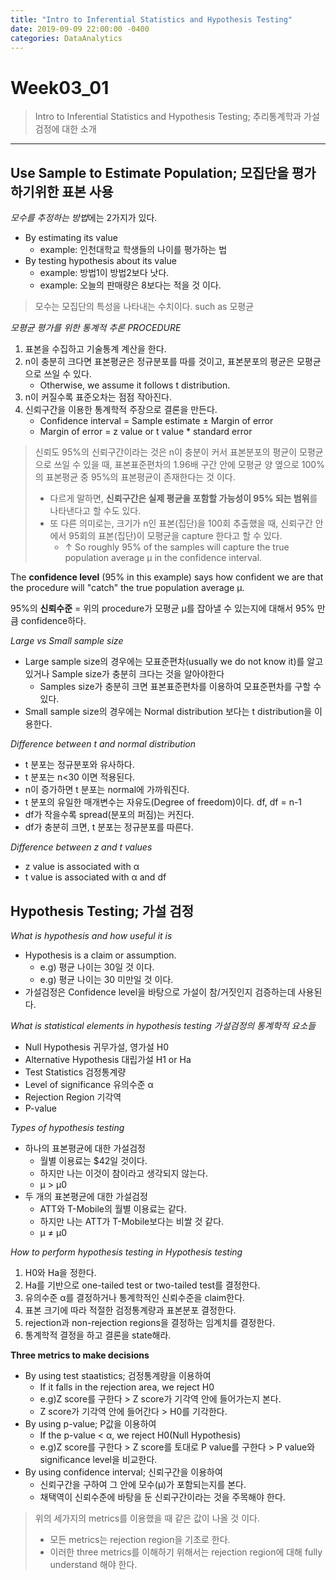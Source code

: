 ```yaml
---
title: "Intro to Inferential Statistics and Hypothesis Testing"
date: 2019-09-09 22:00:00 -0400
categories: DataAnalytics
---
```

# Week03_01

> Intro to Inferential Statistics and Hypothesis Testing; 추리통계학과 가설검정에 대한 소개

- - -
## Use Sample to Estimate Population; 모집단을 평가하기위한 표본 사용

*모수를 추정하는 방법*에는 2가지가 있다.
+ By estimating its value
  + example: 인천대학교 학생들의 나이를 평가하는 법
+ By testing hypothesis about its value
  + example: 방법1이 방법2보다 낫다.
  + example: 오늘의 판매량은 8보다는 적을 것 이다.

> 모수는 모집단의 특성을 나타내는 수치이다. such as 모평균

*모평균 평가를 위한 통계적 추론 PROCEDURE*
  1. 표본을 수집하고 기술통계 계산을 한다.
  2. n이 충분히 크다면 표본평균은 정규분포를 따를 것이고, 표본분포의 평균은 모평균으로 쓰일 수 있다.
      + Otherwise, we assume it follows t distribution.
  3. n이 커질수록 표준오차는 점점 작아진다.
  4. 신뢰구간을 이용한 통계학적 주장으로 결론을 만든다.
      + Confidence interval = Sample estimate ± Margin of error
      + Margin of error = z value or t value * standard error
      
> 신뢰도 95%의 신뢰구간이라는 것은 n이 충분이 커서 표본분포의 평균이 모평균으로 쓰일 수 있을 때,
> 표본표준편차의 1.96배 구간 안에 모평균 양 옆으로 100%의 표본평균 중 95%의 표본평균이 존재한다는 것 이다.
> + 다르게 말하면, **신뢰구간은 실제 평균을 포함할 가능성이 95% 되는 범위**를 나타낸다고 할 수도 있다. 
> + 또 다른 의미로는, 크기가 n인 표본(집단)을 100회 추출했을 때, 신뢰구간 안에서 95회의 표본(집단)이 모평균을 capture 한다고 할 수 있다.
>   + ↑ So roughly 95% of the samples will capture the true population average μ in the confidence interval.

The **confidence level** (95% in this example) says how confident we are that the procedure will "catch" the true population average μ.

95%의 **신뢰수준** =  위의 procedure가 모평균 μ를 잡아낼 수 있는지에 대해서 95% 만큼 confidence하다.

*Large vs Small sample size*
+ Large sample size의 경우에는 모표준편차(usually we do not know it)를 알고있거나 Sample size가 충분히 크다는 것을 알아야한다
  + Samples size가 충분히 크면 표본표준편차를 이용하여 모표준편차를 구할 수 있다.
+ Small sample size의 경우에는 Normal distribution 보다는 t distribution을 이용한다.

*Difference between t and normal distribution*
+ t 분포는 정규분포와 유사하다.
+ t 분포는 n<30 이면 적용된다.
+ n이 증가하면 t 분포는 normal에 가까워진다.
+ t 분포의 유일한 매개변수는 자유도(Degree of freedom)이다. df, df = n-1
+ df가 작을수록 spread(분포의 퍼짐)는 커진다.
+ df가 충분히 크면, t 분포는 정규분포를 따른다.

*Difference between z and t values*
+ z value is associated with α
+ t value is associated with α and df

## Hypothesis Testing; 가설 검정

*What is hypothesis and how useful it is*
+ Hypothesis is a claim or assumption.
   + e.g) 평균 나이는 30일 것 이다.
   + e.g) 평균 나이는 30 미만일 것 이다.
+ 가설검정은 Confidence level을 바탕으로 가설이 참/거짓인지 검증하는데 사용된다.

*What is statistical elements in hypothesis testing 가설검정의 통계학적 요소들*
+ Null Hypothesis 귀무가설, 영가설 H0
+ Alternative Hypothesis 대립가설 H1 or Ha
+ Test Statistics 검정통계량
+ Level of significance 유의수준 α
+ Rejection Region 기각역
+ P-value 

*Types of hypothesis testing*
+ 하나의 표본평균에 대한 가설검정
   + 월별 이용료는 $42일 것이다.
   + 하지만 나는 이것이 참이라고 생각되지 않는다.
   + μ > μ0
+ 두 개의 표본평균에 대한 가설검정
   + ATT와 T-Mobile의 월별 이용료는 같다.
   + 하지만 나는 ATT가 T-Mobile보다는 비쌀 것 같다.
   + μ ≠ μ0 

*How to perform hypothesis testing in Hypothesis testing*
1. H0와 Ha을 정한다.
2. Ha를 기반으로 one-tailed test or two-tailed test를 결정한다.
3. 유의수준 α를 결정하거나 통계학적인 신뢰수준을 claim한다.
4. 표본 크기에 따라 적절한 검정통계량과 표본분포 결정한다.
5. rejection과 non-rejection regions을 결정하는 임계치를 결정한다. 
6. 통계학적 결정을 하고 결론을 state해라.

**Three metrics to make decisions**
  + By using test staatistics; 검정통계량을 이용하여
    + If it falls in the rejection area, we reject H0
    + e.g)Z score를 구한다 > Z score가 기각역 안에 들어가는지 본다.
    + Z score가 기각역 안에 들어간다 > H0를 기각한다.
  + By using p-value; P값을 이용하여
    + If the p-value < α, we reject H0(Null Hypothesis)
    + e.g)Z score를 구한다 > Z score를 토대로 P value를 구한다 > P value와 significance level을 비교한다.
  + By using confidence interval; 신뢰구간을 이용하여
    + 신뢰구간을 구하여 그 안에 모수(μ)가 포함되는지를 본다. 
    + 채택역이 신뢰수준에 바탕을 둔 신뢰구간이라는 것을 주목해야 한다.
  > 위의 세가지의 metrics를 이용했을 때 같은 값이 나올 것 이다.
  >   * 모든 metrics는 rejection region을 기초로 한다.
  >   * 이러한 three metrics를 이해하기 위해서는 rejection region에 대해 fully understand 해야 한다.

